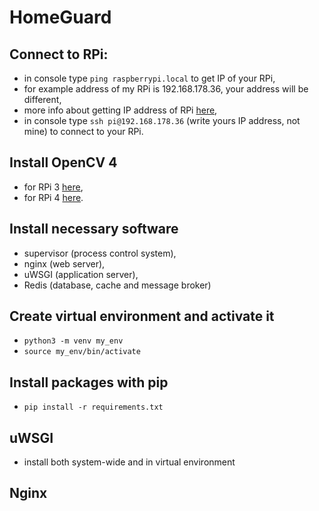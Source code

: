 # HomeGuard

## Connect to RPi:
  * in console type `ping raspberrypi.local` to get IP of your RPi,
  * for example address of my RPi is 192.168.178.36, your address will be different,
  * more info about getting IP address of RPi [here](https://www.raspberrypi.org/documentation/remote-access/ip-address.md),
  * in console type `ssh pi@192.168.178.36` (write yours IP address, not mine) to connect to your RPi.
  
## Install OpenCV 4
  * for RPi 3 [here](https://www.pyimagesearch.com/2018/09/26/install-opencv-4-on-your-raspberry-pi/),
  * for RPi 4 [here](https://www.pyimagesearch.com/2019/09/16/install-opencv-4-on-raspberry-pi-4-and-raspbian-buster/).
  
## Install necessary software
 * supervisor (process control system),
 * nginx (web server),
 * uWSGI (application server),
 * Redis (database, cache and message broker)
 
## Create virtual environment and activate it
  * `python3 -m venv my_env`
  * `source my_env/bin/activate`

## Install packages with pip
  * `pip install -r requirements.txt`

## uWSGI
  * install both system-wide and in virtual environment

## Nginx
